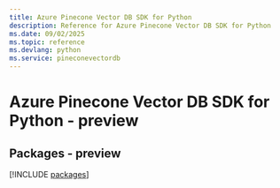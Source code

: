```yaml
---
title: Azure Pinecone Vector DB SDK for Python
description: Reference for Azure Pinecone Vector DB SDK for Python
ms.date: 09/02/2025
ms.topic: reference
ms.devlang: python
ms.service: pineconevectordb
---
```

# Azure Pinecone Vector DB SDK for Python - preview
## Packages - preview
[!INCLUDE [packages](pinecone-vector-db-index.md)]